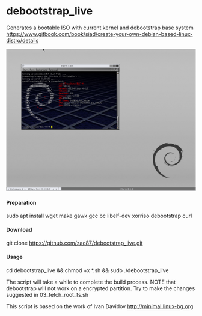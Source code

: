 # debootstrap_live
Generates a bootable ISO with current kernel and debootstrap base system
https://www.gitbook.com/book/siad/create-your-own-debian-based-linux-distro/details

<img src="DebTrapLinux.png">

<h4>Preparation</h4>

sudo apt install wget make gawk gcc bc libelf-dev xorriso debootstrap curl

<h4>Download</h4>

git clone https://github.com/zac87/debootstrap_live.git

<h4>Usage</h4>

cd debootstrap_live &&
chmod +x *.sh &&
sudo ./debootstrap_live



The script will take a while to complete the build process.
NOTE that debootstrap will not work on a encrypted partition. 
Try to make the changes suggested in 03_fetch_root_fs.sh 

This script is based on the work of Ivan Davidov http://minimal.linux-bg.org
